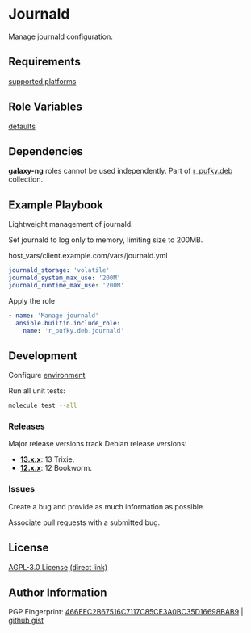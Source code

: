 # Journald
Manage journald configuration.

## Requirements
[supported platforms](https://github.com/r-pufky/ansible_journald/blob/main/meta/main.yml)

## Role Variables
[defaults](https://github.com/r-pufky/ansible_journald/blob/main/defaults/main.yml)

## Dependencies
**galaxy-ng** roles cannot be used independently. Part of
[r_pufky.deb](https://github.com/r-pufky/ansible_collection_deb) collection.

## Example Playbook
Lightweight management of journald.

Set journald to log only to memory, limiting size to 200MB.

host_vars/client.example.com/vars/journald.yml
``` yaml
journald_storage: 'volatile'
journald_system_max_use: '200M'
journald_runtime_max_use: '200M'
```

Apply the role
``` yaml
- name: 'Manage journald'
  ansible.builtin.include_role:
    name: 'r_pufky.deb.journald'
```

## Development
Configure [environment](https://github.com/r-pufky/ansible_collection_docs/blob/main/dev/environment/README.md)

Run all unit tests:
``` bash
molecule test --all
```

### Releases
Major release versions track Debian release versions:

* **[13.x.x](https://github.com/r-pufky/ansible_journald)**: 13 Trixie.
* **[12.x.x](https://github.com/r-pufky/ansible_journald/tree/12.x)**: 12 Bookworm.

### Issues
Create a bug and provide as much information as possible.

Associate pull requests with a submitted bug.

## License
[AGPL-3.0 License](https://www.tldrlegal.com/license/gnu-affero-general-public-license-v3-agpl-3-0)
 [(direct link)](https://github.com/r-pufky/ansible_journald/blob/main/LICENSE)

## Author Information
PGP Fingerprint: [466EEC2B67516C7117C85CE3A0BC35D16698BAB9](https://keys.openpgp.org/vks/v1/by-fingerprint/466EEC2B67516C7117C85CE3A0BC35D16698BAB9)
| [github gist](https://gist.github.com/r-pufky/a8df36977c55b5bb20829267c4c49d22)
